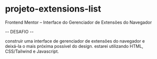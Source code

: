 # projeto-extensions-list
Frontend Mentor – Interface do Gerenciador de Extensões do Navegador

-- DESAFIO --

construir uma interface de gerenciador de extensões do navegador e deixá-la o mais próxima possível do design.
estarei utilizando HTML, CSS/Tailwind e Javascript. 
